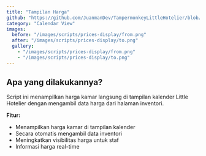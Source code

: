 ```yaml
---
title: "Tampilan Harga"
github: "https://github.com/JuanmanDev/TampermonkeyLittleHotelier/blob/main/frontdesk/prices.user.js"
category: "Calendar View"
images:
  before: "/images/scripts/prices-display/from.png"
  after: "/images/scripts/prices-display/to.png"
  gallery:
    - "/images/scripts/prices-display/from.png"
    - "/images/scripts/prices-display/to.png"
---
```


## Apa yang dilakukannya?

Script ini menampilkan harga kamar langsung di tampilan kalender Little Hotelier dengan mengambil data harga dari halaman inventori.

**Fitur:**
- Menampilkan harga kamar di tampilan kalender
- Secara otomatis mengambil data inventori
- Meningkatkan visibilitas harga untuk staf
- Informasi harga real-time
